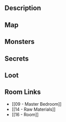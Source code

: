 
## Description

## Map

## Monsters

## Secrets

## Loot

## Room Links

*  [[09 - Master Bedroom]]
*  [[14 - Raw Materials]]
*  [[16 - Room]]